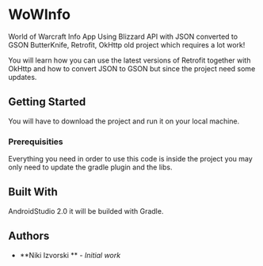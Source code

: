 # WoWInfo
World of Warcraft Info App Using Blizzard API with JSON converted to GSON ButterKnife, Retrofit, OkHttp 
old project which requires a lot work!

You will learn how you can use the latest versions of Retrofit together with OkHttp and how to convert JSON to GSON but since
the project need some updates.

## Getting Started

You will have to download the project and run it on your local machine.

### Prerequisities

Everything you need in order to use this code is inside the project you may only need to update the gradle plugin and the libs.

## Built With

AndroidStudio 2.0 it will be builded with Gradle.

## Authors

* **Niki Izvorski ** - *Initial work*

